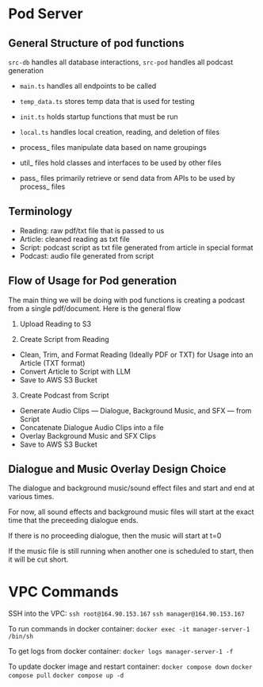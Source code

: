 # Pod Server

## General Structure of pod functions

`src-db` handles all database interactions, `src-pod` handles all podcast generation

- `main.ts` handles all endpoints to be called
- `temp_data.ts` stores temp data that is used for testing
- `init.ts` holds startup functions that must be run
- `local.ts` handles local creation, reading, and deletion of files

- process_ files manipulate data based on name groupings 
- util_ files hold classes and interfaces to be used by other files
- pass_ files primarily retrieve or send data from APIs to be used by process_ files

## Terminology

- Reading: raw pdf/txt file that is passed to us 
- Article: cleaned reading as txt file
- Script: podcast script as txt file generated from article in special format
- Podcast: audio file generated from script

## Flow of Usage for Pod generation

The main thing we will be doing with pod functions is creating a podcast from a single pdf/document. Here is the general flow

1. Upload Reading to S3

2. Create Script from Reading 
  - Clean, Trim, and Format Reading (Ideally PDF or TXT) for Usage into an Article (TXT format)
  - Convert Article to Script with LLM
  - Save to AWS S3 Bucket

3. Create Podcast from Script
 - Generate Audio Clips — Dialogue, Background Music, and SFX — from Script
 - Concatenate Dialogue Audio Clips into a file
 - Overlay Background Music and SFX Clips 
 - Save to AWS S3 Bucket


## Dialogue and Music Overlay Design Choice

The dialogue and background music/sound effect files and start and end at various times. 

For now, all sound effects and background music files will start at the exact time that the preceeding dialogue ends. 

If there is no proceeding dialogue, then the music will start at t=0

If the music file is still running when another one is scheduled to start, then it will be cut short. 

# VPC Commands

SSH into the VPC:
`ssh root@164.90.153.167`
`ssh manager@164.90.153.167`

To run commands in docker container:
`docker exec -it manager-server-1 /bin/sh`

To get logs from docker container:
`docker logs manager-server-1 -f`

To update docker image and restart container:
`docker compose down`
`docker compose pull`
`docker compose up -d`


